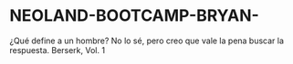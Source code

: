 # NEOLAND-BOOTCAMP-BRYAN-

¿Qué define a un hombre? No lo sé, pero creo que vale la pena buscar la respuesta.
Berserk, Vol. 1
